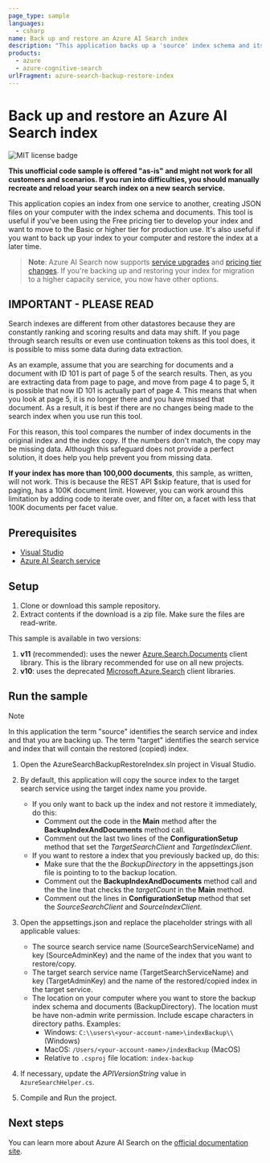 ```yaml
---
page_type: sample
languages:
  - csharp
name: Back up and restore an Azure AI Search index
description: "This application backs up a 'source' index schema and its documents to JSON files on your computer, and then uses those files to recreate a 'target' index copy in the 'target' search service that you specify. Depending on your needs, you can use all or part of this application to backup your index files and/or move an index from one search service to another."
products:
  - azure
  - azure-cognitive-search
urlFragment: azure-search-backup-restore-index
---
```


# Back up and restore an Azure AI Search index

![MIT license badge](https://img.shields.io/badge/license-MIT-green.svg)

**This unofficial code sample is offered \"as-is\" and might not work for all customers and scenarios. If you run into difficulties, you should manually recreate and reload your search index on a new search service.**

This application copies an index from one service to another, creating JSON files on your computer with the index schema and documents. This tool is useful if you've been using the Free pricing tier to develop your index and want to move to the Basic or higher tier for production use. It's also useful if you want to back up your index to your computer and restore the index at a later time.

> **Note**: Azure AI Search now supports [service upgrades](https://learn.microsoft.com/azure/search/search-how-to-upgrade) and [pricing tier changes](https://learn.microsoft.com/azure/search/search-capacity-planning#change-your-pricing-tier). If you're backing up and restoring your index for migration to a higher capacity service, you now have other options.

## IMPORTANT - PLEASE READ

Search indexes are different from other datastores because they are constantly ranking and scoring results and data may shift. If you page through search results or even use continuation tokens as this tool does, it is possible to miss some data during data extraction.

As an example, assume that you are searching for documents and a document with ID 101 is part of page 5 of the search results. Then, as you are extracting data from page to page, and move from page 4 to page 5, it is possible that now ID 101 is actually part of page 4. This means that when you look at page 5, it is no longer there and you have missed that document. As a result, it is best if there are no changes being made to the search index when you use run this tool.

For this reason, this tool compares the number of index documents in the original index and the index copy. If the numbers don't match, the copy may be missing data. Although this safeguard does not provide a perfect solution, it does help you help prevent you from missing data.

**If your index has more than 100,000 documents**, this sample, as written, will not work. This is because the REST API $skip feature, that is used for paging, has a 100K document limit. However, you can work around this limitation by adding code to iterate over, and filter on, a facet with less that 100K documents per facet value.

## Prerequisites

- [Visual Studio](https://visualstudio.microsoft.com/downloads/)
- [Azure AI Search service](https://docs.microsoft.com/azure/search/search-create-service-portal)

## Setup

1. Clone or download this sample repository.
1. Extract contents if the download is a zip file. Make sure the files are read-write.

This sample is available in two versions:

1. **v11** (recommended): uses the newer [Azure.Search.Documents](https://docs.microsoft.com/dotnet/api/overview/azure/search.documents-readme) client library. This is the library recommended for use on all new projects.
2. **v10**: uses the deprecated [Microsoft.Azure.Search](https://learn.microsoft.com/dotnet/api/microsoft.azure.search) client libraries.

## Run the sample

> [!NOTE]
> In this application the term "source" identifies the search service and index and that you are backing up. The term "target" identifies the search service and index that will contain the restored (copied) index.

1. Open the AzureSearchBackupRestoreIndex.sln project in Visual Studio.

1. By default, this application will copy the source index to the target search service using the target index name you provide.
    - If you only want to back up the index and not restore it immediately, do this:
        - Comment out the code in the **Main** method after the **BackupIndexAndDocuments** method call.
        - Comment out the last two lines of the **ConfigurationSetup** method that set the _TargetSearchClient_ and _TargetIndexClient_.
    - If you want to restore a index that you previously backed up, do this:
        - Make sure that the the _BackupDirectory_ in the appsettings.json file is pointing to to the backup location.
        - Comment out the **BackupIndexAndDocuments** method call and the the line that checks the _targetCount_ in the **Main** method.
        - Comment out the lines in **ConfigurationSetup** method that set the _SourceSearchClient_ and _SourceIndexClient_.

1. Open the appsettings.json and replace the placeholder strings with all applicable values:

    - The source search service name (SourceSearchServiceName) and key (SourceAdminKey) and the name of the index that you want to restore/copy.
    - The target search service name (TargetSearchServiceName) and key (TargetAdminKey) and the name of the restored/copied index in the target service.
    - The location on your computer where you want to store the backup index schema and documents (BackupDirectory). The location must be have non-admin write permission. Include escape characters in directory paths. Examples:
      - Windows: `C:\\users\<your-account-name>\indexBackup\\` (Windows)
      - MacOS: `/Users/<your-account-name>/indexBackup` (MacOS)
      - Relative to `.csproj` file location: `index-backup`

1. If necessary, update the _APIVersionString_ value in `AzureSearchHelper.cs`.

1. Compile and Run the project.

## Next steps

You can learn more about Azure AI Search on the [official documentation site](https://docs.microsoft.com/azure/search).
